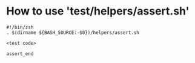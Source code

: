 # How to use 'test/helpers/assert.sh'

```shell
#!/bin/zsh
. $(dirname ${BASH_SOURCE:-$0})/helpers/assert.sh

<test code>

assert_end
```
